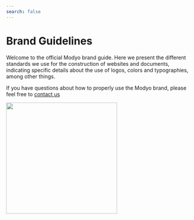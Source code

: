 ```yaml
---
search: false
---
```


# Brand Guidelines

Welcome to the official Modyo brand guide. Here we present the different standards we use for the construction of websites and documents, indicating specific details about the use of logos, colors and typographies, among other things.

If you have questions about how to properly use the Modyo brand, please feel free to [contact us](https://support.modyo.com/hc/es-cl)

 <img src='/assets/img/m.png' style="width:300px;"/> 
